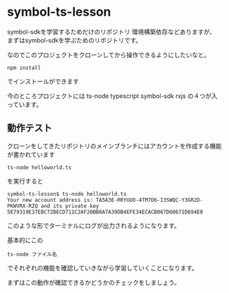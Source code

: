 # symbol-ts-lesson

symbol-sdkを学習するためだけのリポジトリ
環境構築依存などありますが、
まずはsymbol-sdkを学ぶためのリポジトリです。

なのでこのプロジェクトをクローンしてから操作できるようにしたいなと。

``` terminal
npm install
```

でインストールができます

今のところプロジェクトには
ts-node
typescript
symbol-sdk
rxjs
の４つが入っています。

## 動作テスト

クローンをしてきたリポジトリのメインブランチにはアカウントを作成する機能が書かれています

``` terminal
ts-node helloworld.ts
```

を実行すると

``` console.log
symbol-ts-lesson$ ts-node helloworld.ts
Your new account address is: TA5A3E-RRYUUO-4TM7D6-I3SWQC-Y3GR2D-PKWVRX-RZQ and its private key 5E79319E37EBC72BECD711C2AF20BB0A7A39DB4EFE34ECACB067D60671D694E0
```

このような形でターミナルにログが出力されるようになります。

基本的にこの

``` terminal
ts-node ファイル名
```

でそれぞれの機能を確認していきながら学習していくことになります。

まずはこの動作が確認できるかどうかのチェックをしましょう。
